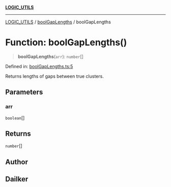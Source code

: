 [**LOGIC_UTILS**](../../README.md)

***

[LOGIC_UTILS](../../README.md) / [boolGapLengths](../README.md) / boolGapLengths

# Function: boolGapLengths()

> **boolGapLengths**(`arr`): `number`[]

Defined in: [boolGapLengths.ts:5](https://github.com/dailker/everyutil/blob/54be0bab567ca8e189c5982902c59f3b7981d51d/src/logic/boolGapLengths.ts#L5)

Returns lengths of gaps between true clusters.

## Parameters

### arr

`boolean`[]

## Returns

`number`[]

## Author

## Dailker
